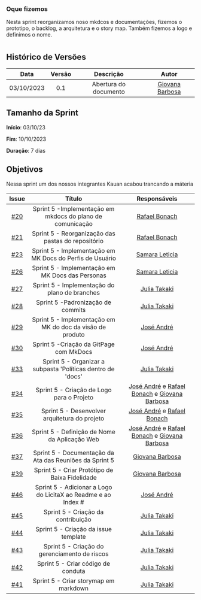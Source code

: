 ### Oque fizemos

Nesta sprint reorganizamos noso mkdcos e documentações, fizemos o prototipo, o backlog, a arquitetura e o story map. Também fizemos a logo e definimos o nome.
#

## Histórico de Versões

| Data       | Versão | Descrição                                 | Autor             |
| :--------: | :----: | :--------------------:                    | :---------------: |
| 03/10/2023 |  0.1   | Abertura do documento                     | [Giovana Barbosa ](https://github.com/gio221) |

## Tamanho da Sprint

**Início**: 03/10/23

**Fim**: 10/10/2023

**Duração**: 7 dias

## Objetivos
Nessa sprint um dos nossos integrantes Kauan acabou trancando a máteria 

|                            Issue                             |              Título               |                    Responsáveis                     |
| :----------------------------------------------------------: | :-------------------------------: | :-------------------------------------------------: |
| [#20](https://github.com/unb-mds/2023-2-Squad07/issues/20) |  Sprint 5 -Implementação em mkdocs do plano de comunicação  |[Rafael Bonach](https://github.com/RafaBonach)  |
| [#21](https://github.com/unb-mds/2023-2-Squad07/issues/21) |  Sprint 5 - Reorganização das pastas do repositório |[Rafael Bonach](https://github.com/RafaBonach) |
| [#23](https://github.com/unb-mds/2023-2-Squad07/issues/23) |  Sprint 5 - Implementação em MK Docs do Perfis de Usuário  |[Samara Leticia](https://github.com/samarawwleticia)|
| [#26](https://github.com/unb-mds/2023-2-Squad07/issues/26) |  Sprint 5 - Implementação em MK Docs das Personas |[Samara Leticia](https://github.com/samarawwleticia)|
| [#27](https://github.com/unb-mds/2023-2-Squad07/issues/27) |  Sprint 5 - Implementação do plano de branches  | [Julia Takaki](https://github.com/juliatakaki) |
| [#28](https://github.com/unb-mds/2023-2-Squad07/issues/28) |  Sprint 5 -Padronização de commits   | [Julia Takaki](https://github.com/juliatakaki)  |
| [#29](https://github.com/unb-mds/2023-2-Squad07/issues/29) |  Sprint 5 -  Implementação em MK do doc da visão de produto|[José André](https://github.com/joseandre25) |
| [#30](https://github.com/unb-mds/2023-2-Squad07/issues/30) |  Sprint 5 -Criação da GitPage com MkDocs  | [José André](https://github.com/joseandre25) |
| [#33](https://github.com/unb-mds/2023-2-Squad07/issues/33) |  Sprint 5 - Organizar a subpasta 'Políticas dentro de 'docs' | [Julia Takaki](https://github.com/juliatakaki)|
| [#34](https://github.com/unb-mds/2023-2-Squad07/issues/34) |  Sprint 5 - Criação de Logo para o Projeto | [José André](https://github.com/joseandre25) e [Rafael Bonach](https://github.com/RafaBonach) e [Giovana Barbosa ](https://github.com/gio221) |
| [#35](https://github.com/unb-mds/2023-2-Squad07/issues/35) |  Sprint 5 - Desenvolver arquitetura do projeto | [José André](https://github.com/joseandre25) e [Rafael Bonach](https://github.com/RafaBonach)  |
| [#36](https://github.com/unb-mds/2023-2-Squad07/issues/36) |  Sprint 5 -  Definição de Nome da Aplicação Web|[José André](https://github.com/joseandre25) e [Rafael Bonach](https://github.com/RafaBonach) e [Giovana Barbosa ](https://github.com/gio221)  |
| [#37](https://github.com/unb-mds/2023-2-Squad07/issues/37) |  Sprint 5 - Documentação da Ata das Reuniões da Sprint 5 |[Giovana Barbosa ](https://github.com/gio221) |
| [#39](https://github.com/unb-mds/2023-2-Squad07/issues/39) |  Sprint 5 - Criar Protótipo de Baixa Fidelidade |[Giovana Barbosa ](https://github.com/gio221)|
| [#46](https://github.com/unb-mds/2023-2-Squad07/issues/46) |  Sprint 5 -  Adicionar a Logo do LicitaX ao Readme e ao Index #| [José André](https://github.com/joseandre25)|
| [#45](https://github.com/unb-mds/2023-2-Squad07/issues/45) |  Sprint 5 - Criação da contribuição  |[Julia Takaki](https://github.com/juliatakaki) |
| [#44](https://github.com/unb-mds/2023-2-Squad07/issues/44 ) |  Sprint 5 - Criação da issue template |[Julia Takaki](https://github.com/juliatakaki) |
| [#43](https://github.com/unb-mds/2023-2-Squad07/issues/43) |  Sprint 5 -  Criação do gerenciamento de riscos |[Julia Takaki](https://github.com/juliatakaki)|
| [#42](https://github.com/unb-mds/2023-2-Squad07/issues/42) |  Sprint 5 - Criar código de conduta |[Julia Takaki](https://github.com/juliatakaki) |
| [#41](https://github.com/unb-mds/2023-2-Squad07/issues/41) |  Sprint 5 -  Criar storymap em markdown |[Julia Takaki](https://github.com/juliatakaki) |







